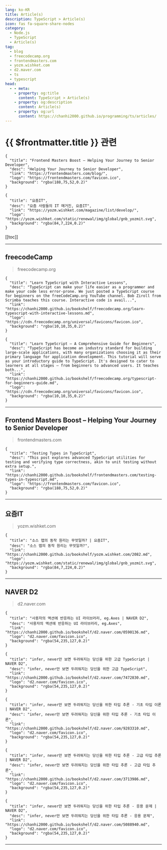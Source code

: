 ```yaml
---
lang: ko-KR
title: Article(s)
description: TypeScript > Article(s)
icon: fas fa-square-share-nodes
category: 
  - Node.js
  - TypeScript
  - Article(s)
tag: 
  - blog
  - freecodecamp.org
  - frontendmasters.com
  - yozm.wishket.com
  - d2.maver.com
  - ts
  - typescript
head:
  - - meta:
    - property: og:title
      content: TypeScript > Article(s)
    - property: og:description
      content: Article(s)
    - property: og:url
      content: https://chanhi2000.github.io/programming/ts/articles/
---
```


# {{ $frontmatter.title }} 관련

<SiteInfo
  name="freeCodeCamp Programming Tutorials: Python, JavaScript, Git & More"
  desc="Browse thousands of programming tutorials written by experts. Learn Web Development, Data Science, DevOps, Security, and get developer career advice."
  url="https://freecodecamp.org/news/"
  logo="https://cdn.freecodecamp.org/universal/favicons/favicon.ico"
  preview="https://cdn.freecodecamp.org/platform/universal/fcc_meta_1920X1080-indigo.png"/>

```component VPCard
{
  "title": "Frontend Masters Boost – Helping Your Journey to Senior Developer",
  "desc": "Helping Your Journey to Senior Developer",
  "link": "https://frontendmasters.com/blog/",
  "logo": "https://frontendmasters.com/favicon.ico",
  "background": "rgba(188,75,52,0.2)"
}
```

```component VPCard
{
  "title": "요즘IT", 
  "desc": "요즘 사람들의 IT 매거진, 요즘IT", 
  "link": "https://yozm.wishket.com/magazine/list/develop/", 
  "logo": "https://yozm.wishket.com/static/renewal/img/global/gnb_yozmit.svg", 
  "background": "rgba(84,7,224,0.2)"
}
```

<SiteInfo
  name="NAVER D2"
  desc=""
  url="https://d2.naver.com"
  logo="d2.naver.com/favicon.ico"
  preview="d2.naver.com/sitebanner.png"/>

[[toc]]

---

## <FontIcon icon="fa-brands fa-free-code-camp"/>freecodeCamp

> freecodecamp.org

```component VPCard
{
  "title": "Learn TypeScript with Interactive Lessons",
  "desc": "TypeScript can make your life easier as a programmer and make your code less error-prone. We just posted a TypeScript course for beginners on the freeCodeCamp.org YouTube channel. Bob Ziroll from Scrimba teaches this course. Interactive code is avail...",
  "link": "https://chanhi2000.github.io/bookshelf/freecodecamp.org/learn-typescript-with-interactive-lessons.md",
  "logo": "https://cdn.freecodecamp.org/universal/favicons/favicon.ico",
  "background": "rgba(10,10,35,0.2)"
}
```

```component VPCard
{
  "title": "Learn TypeScript – A Comprehensive Guide for Beginners",
  "desc": "TypeScript has become an industry standard for building large-scale applications, with many organizations choosing it as their primary language for application development. This tutorial will serve as your introductory guide to TypeScript. It's designed to cater to learners at all stages – from beginners to advanced users. It teaches both...",
  "link": "https://chanhi2000.github.io/bookshelf/freecodecamp.org/typescript-for-beginners-guide.md",
  "logo": "https://cdn.freecodecamp.org/universal/favicons/favicon.ico",
  "background": "rgba(10,10,35,0.2)"
}
```

<!-- END: freecodecamp.org -->

---

## Frontend Masters Boost – Helping Your Journey to Senior Developer

> frontendmasters.com

```component VPCard
{
  "title": "Testing Types in TypeScript",
  "desc": "This post explores advanced TypeScript utilities for testing and verifying type correctness, akin to unit testing without extra setup.",
  "link": "https://chanhi2000.github.io/bookshelf/frontendmasters.com/testing-types-in-typescript.md",
  "logo": "https://frontendmasters.com/favicon.ico",
  "background": "rgba(188,75,52,0.2)"
}
```

<!-- frontendmasters.com -->

---

## 요즘IT

> yozm.wishket.com

```component VPCard
{
  "title": "소스 맵의 동작 원리는 무엇일까? | 요즘IT",
  "desc": "소스 맵의 동작 원리는 무엇일까?",
  "link": "https://chanhi2000.github.io/bookshelf/yozm.wishket.com/2082.md",
  "logo": "https://yozm.wishket.com/static/renewal/img/global/gnb_yozmit.svg", 
  "background": "rgba(84,7,224,0.2)"
}
```

<!-- END: yozm.wishket.com -->

---

## <FontIcon icon="iconfont icon-naver"/>NAVER D2

> d2.naver.com

```component VPCard
{
  "title": "사용자의 액션에 반응하는 UI 라이브러리, eg.Axes | NAVER D2",
  "desc": "사용자의 액션에 반응하는 UI 라이브러리, eg.Axes",
  "link": "https://chanhi2000.github.io/bookshelf/d2.naver.com/0590136.md",
  "logo": "d2.naver.com/favicon.ico",
  "background": "rgba(54,235,127,0.2)"
}
```

```component VPCard
{
  "title": "infer, never만 보면 두려워지는 당신을 위한 고급 TypeScript | NAVER D2",
  "desc": "infer, never만 보면 두려워지는 당신을 위한 고급 TypeScript",
  "link": "https://chanhi2000.github.io/bookshelf/d2.naver.com/7472830.md",
  "logo": "d2.naver.com/favicon.ico",
  "background": "rgba(54,235,127,0.2)"
}
```

```component VPCard
{
  "title": "infer, never만 보면 두려워지는 당신을 위한 타입 추론 - 기초 타입 이론 | NAVER D2",
  "desc": "infer, never만 보면 두려워지는 당신을 위한 타입 추론 - 기초 타입 이론",
  "link": "https://chanhi2000.github.io/bookshelf/d2.naver.com/9283310.md",
  "logo": "d2.naver.com/favicon.ico",
  "background": "rgba(54,235,127,0.2)"
}
```

```component VPCard
{
  "title": "infer, never만 보면 두려워지는 당신을 위한 타입 추론 - 고급 타입 추론 | NAVER D2",
  "desc": "infer, never만 보면 두려워지는 당신을 위한 타입 추론 - 고급 타입 추론",
  "link": "https://chanhi2000.github.io/bookshelf/d2.naver.com/3713986.md",
  "logo": "d2.naver.com/favicon.ico",
  "background": "rgba(54,235,127,0.2)"
}
```

```component VPCard
{
  "title": "infer, never만 보면 두려워지는 당신을 위한 타입 추론 - 응용 문제 | NAVER D2",
  "desc": "infer, never만 보면 두려워지는 당신을 위한 타입 추론 - 응용 문제",
  "link": "https://chanhi2000.github.io/bookshelf/d2.naver.com/5088940.md",
  "logo": "d2.naver.com/favicon.ico",
  "background": "rgba(54,235,127,0.2)"
}
```

<!-- END: d2.naver.com -->

---

<TagLinks />